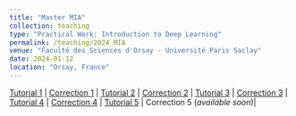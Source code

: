 ```yaml
---
title: "Master MIA"
collection: teaching
type: "Practical Work: Introduction to Deep Learning"
permalink: /teaching/2024_MIA
venue: "Faculté des Sciences d'Orsay - Université Paris Saclay"
date: 2024-01-12
location: "Orsay, France"
---
```

[Tutorial 1](https://drive.google.com/file/d/1hubNuXLl2unGlXLEd-89jY2ZQWUa-VLS/view?usp=sharing) | [Correction 1](https://drive.google.com/file/d/1Cb4eRZ2R6jd73tjsFE56a9GdqnvulG6G/view?usp=sharing) |
[Tutorial 2](https://drive.google.com/file/d/1o58U--pdyPjYGvOQgiLvEVkfn2DJrFwt/view?usp=sharing) | [Correction 2](https://drive.google.com/file/d/18w9Z21gaOe0-ndrFsQQL-lLuLDuWDVyn/view?usp=sharing) |
[Tutorial 3](https://drive.google.com/file/d/1Bx4ah62M7i2fld-R6FlkYWFRERBcnuaU/view?usp=sharing) | [Correction 3](https://drive.google.com/file/d/1y5b-aSvOIifbRVrXsWE47gwAXwlfd0c_/view?usp=sharing) |
[Tutorial 4](https://colab.research.google.com/drive/1gcCotVkyTJ7VHNPcAvCwD8Vpc0y0BRiX?usp=sharing) | [Correction 4](https://colab.research.google.com/drive/1In2rafrFMI_N5cyfDsPxy4YVDjUtfl0d?usp=sharing) |
[Tutorial 5](https://drive.google.com/file/d/1CcwwHfaK3bRrd-ipsNqnbeMkVJuDiVO3/view?usp=sharing) | Correction 5 (*available soon*)|
